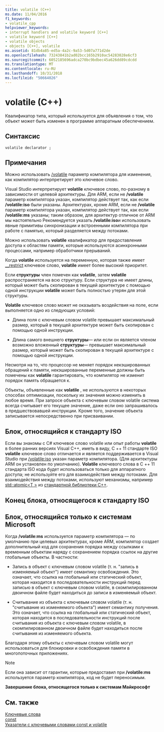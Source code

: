 ```yaml
---
title: volatile (C++)
ms.date: 11/04/2016
f1_keywords:
- volatile_cpp
helpviewer_keywords:
- interrupt handlers and volatile keyword [C++]
- volatile keyword [C++]
- volatile objects
- objects [C++], volatile
ms.assetid: 81db4a85-ed5a-4a2c-9a53-5d07a771d2de
ms.openlocfilehash: 73243841b2ad02bcc165b2910ac54283028e6cf3
ms.sourcegitcommit: 6052185696adca270bc9bdbec45a626dd89cdcdd
ms.translationtype: MT
ms.contentlocale: ru-RU
ms.lasthandoff: 10/31/2018
ms.locfileid: "50664026"
---
```

# <a name="volatile-c"></a>volatile (C++)

Квалификатор типа, который используется для объявления о том, что объект может быть изменен в программе аппаратным обеспечением.

## <a name="syntax"></a>Синтаксис

```
volatile declarator ;
```

## <a name="remarks"></a>Примечания

Можно использовать [/volatile](../build/reference/volatile-volatile-keyword-interpretation.md) параметр компилятора для изменения, как компилятор интерпретирует это ключевое слово.

Visual Studio интерпретирует **volatile** ключевое слово, по-разному в зависимости от целевой архитектуры. Для ARM, если не **/volatile** параметр компилятора указан, компилятор действует так, как если **/volatile:iso** были указаны. Архитектурах, кроме ARM, если не **/volatile** параметр компилятора указан, компилятор действует так, как если **/volatile:ms** указаны; таким образом, для архитектур отличное от ARM мы настоятельно Рекомендуется указать **/volatile:iso**и использовать явные примитивы синхронизации и встроенными компилятора при работе с памятью, который разделяется между потоками.

Можно использовать **volatile** квалификатор для предоставления доступа к областям памяти, которые используются асинхронными процессами, например обработчики прерываний.

Когда **volatile** используется на переменную, которая также имеет [__restrict](../cpp/extension-restrict.md) ключевое слово, **volatile** имеет более высокий приоритет.

Если **структуры** член помечен как **volatile**, затем **volatile** распространяется на всю структуру. Если структура не имеет длины, который может быть скопирован в текущей архитектуре с помощью одной инструкции **volatile** может быть полностью утерян для этой структуры.

**Volatile** ключевое слово может не оказывать воздействия на поле, если выполняется одно из следующих условий:

- Длина поля с ключевым словом volatile превышает максимальный размер, который в текущей архитектуре может быть скопирован с помощью одной инструкции.

- Длина самого внешнего **структуры**— или если он является членом возможно вложенный **структуры**— превышает максимальный размер, который может быть скопирован в текущей архитектуре с помощью одной инструкции.

Несмотря на то, что процессор не меняет порядок некэшированных обращений к памяти, некэшированные переменные должны быть помечены как **volatile** гарантировать, что компилятор не изменит порядок память обращается к.

Объекты, объявленные как **volatile** , не используются в некоторых способах оптимизации, поскольку их значения можно изменить в любое время.  При запросе объекта с ключевым словом volatile система всегда считывает его текущее значение, даже если оно запрашивалось в предшествовавшей инструкции.  Кроме того, значение объекта записывается непосредственно при присваивании.

## <a name="iso-compliant"></a>Блок, относящийся к стандарту ISO

Если вы знакомы с C# ключевое слово volatile или опыт работы **volatile** в более ранних версиях Visual C++, иметь в виду, C ++ 11 стандарте ISO **volatile** ключевое слово отличается и является поддерживается в Visual Studio при [/volatile:iso](../build/reference/volatile-volatile-keyword-interpretation.md) указан параметр компилятора. (Для архитектуры ARM он установлен по умолчанию). **Volatile** ключевого слова в C ++ 11 стандарта ISO кода будет использоваться только для аппаратного доступа; не используйте его для взаимодействия между потоками. Для взаимодействия между потоками, используют механизмы, например [std::atomic\<T >](../standard-library/atomic.md) из [стандартной библиотеки C++](../standard-library/cpp-standard-library-reference.md).

## <a name="end-of-iso-compliant"></a>Конец блока, относящегося к стандарту ISO

## <a name="microsoft-specific"></a>Блок, относящийся только к системам Microsoft

Когда **/volatile:ms** используется параметр компилятора — по умолчанию при целевых архитектурах, кроме ARM, компилятор создает дополнительный код для сохранения порядка между ссылками к временным объектам наряду с сохранением порядка ссылок на другие глобальные объекты. В частности:

- Запись в объект с ключевым словом volatile (т. н. "запись в изменяемый объект") имеет семантику освобождения. Это означает, что ссылка на глобальный или статический объект, которая находится в последовательности инструкций перед записью в объект с ключевым словом volatile, в скомпилированном двоичном файле будет находиться до записи в изменяемый объект.

- Считывание из объекта с ключевым словом volatile (т. н. "считывание из изменяемого объекта") имеет семантику получения. Это означает, что ссылка на глобальный или статический объект, которая находится в последовательности инструкций после считывания из объекта с ключевым словом volatile, в скомпилированном двоичном файле будет находиться после считывания из изменяемого объекта.

Благодаря этому объекты с ключевым словом volatile могут использоваться для блокировки и освобождения памяти в многопоточных приложениях.

> [!NOTE]
>  Если она зависит от гарантии, которые предоставил при **/volatile:ms** используется параметр компилятора, код не будет переносимым.

**Завершение блока, относящегося только к системам Майкрософт**

## <a name="see-also"></a>См. также

[Ключевые слова](../cpp/keywords-cpp.md)<br/>
[const](../cpp/const-cpp.md)<br/>
[Указатели с ключевыми словами const и volatile](../cpp/const-and-volatile-pointers.md)